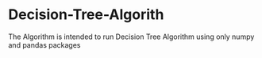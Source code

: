 # Decision-Tree-Algorith
The Algorithm is intended to run Decision Tree Algorithm using only numpy and pandas packages
